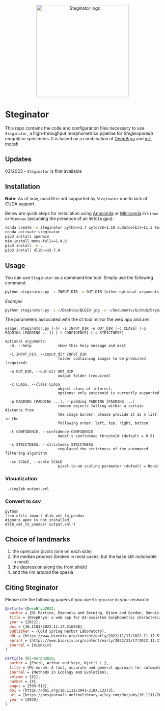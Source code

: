 <p align="center">
<img src="resources/logo.png" alt="Steginator logo" width='300' height='300' >
</p>

# Steginator

This repo contains the code and configuration files necessary to use `Steginator`, a high-throughput morphometrics pipeline for _Steginoporella magnifica_ specimens. It is based on a combination of [DeepBryo](https://github.com/agporto/DeepBryo/) and [ml-morph](https://github.com/agporto/ml-morph)

## Updates

03/2023 - `Steginator` is first available

## Installation

**Note:** As of now, macOS is not supported by `Steginator` due to lack of CUDA support.

Below are quick steps for installation using [Anaconda](https://www.anaconda.com/) or [Miniconda](https://docs.conda.io/en/latest/miniconda.html) in `Linux` or `Windows` (assuming the presence of an `NVIDIA` gpu):

```bash
conda create -n steginator python=3.7 pytorch=1.10 cudatoolkit=11.3 torchvision==0.11 -c pytorch -y
conda activate steginator
pip3 install openmim
mim install mmcv-full==1.4.0
pip3 install -e .
pip3 install dlib>=19.7.0
```

## Usage

You can use `Steginator` as a command line tool. Simply use the following command:

```bash
python steginator.py -i INPUT_DIR -o OUT_DIR [other optional arguments]
```

_Example_
```bash
python steginator.py -i ~/Desktop/BLEED-jpg -o ~/Documents/GitHub/bryozoa/Steginator-magnifica
```

The parameters associated with the cli tool mirror the web app and are:

```console
usage: steginator.py [-h] -i INPUT_DIR -o OUT_DIR [-c CLASS] [-p PADDING [PADDING ...]] [-t CONFIDENCE] [-s STRICTNESS]

optional arguments:
  -h, --help            show this help message and exit

  -i INPUT_DIR, --input_dir INPUT_DIR
                        folder containing images to be predicted (required)

  -o OUT_DIR, --out-dir OUT_DIR
                        output folder (required)

  -c CLASS, --class CLASS
                        object class of interest.
                        options: only autozooid is currently supported

  -p PADDING [PADDING ...], --padding PADDING [PADDING ...]
                        remove objects falling within a certain distance from
                        the image border. please provide it as a list in the
                        following order: left, top, right, bottom

  -t CONFIDENCE, --confidence CONFIDENCE
                        model's confidence threshold (default = 0.5)

  -s STRICTNESS, --strictness STRICTNESS
                        regulated the strictness of the automated filtering algorithm

  -sc SCALE, --scale SCALE
                        pixel-to-um scaling parameter (default = None)
```

### Visualization
``` ./imglab output.xml```

### Convert to csv
```
python
from utils import dlib_xml_to_pandas
#ignore apex is not installed
dlib_xml_to_pandas('output.xml')
```

## Choice of landmarks
1)  the opercular pivots (one on each side)
2)  the median process (broken in most cases, but the base still noticeable in most)
3) the depression along the front shield
4) and the rim around the opesia

## Citing Steginator

Please cite the following papers if you use `Steginator` in your research:

```bibtex
@article {DeepBryo2022,
  author = {Di Martino, Emanuela and Berning, Bjorn and Gordon, Dennis P. and Kuklinski, Piotr and Liow, Lee Hsiang and Ramsfjell, Mali H. and Ribeiro, Henrique L. and Smith, Abigail M. and Taylor, Paul D. and Voje, Kjetil L. and Waeschenbach, Andrea and Porto, Arthur},
  title = {DeepBryo: a web app for AI-assisted morphometric characterization of cheilostome bryozoans},
  year = {2022},
  doi = {10.1101/2022.11.17.516938},
  publisher = {Cold Spring Harbor Laboratory},
  URL = {https://www.biorxiv.org/content/early/2022/11/17/2022.11.17.516938},
  eprint = {https://www.biorxiv.org/content/early/2022/11/17/2022.11.17.516938.full.pdf},
  journal = {bioRxiv}
}

@article {ml-morph2020,
  author = {Porto, Arthur and Voje, Kjetil L.},
  title = {ML-morph: A fast, accurate and general approach for automated detection and landmarking of biological structures in images},
  journal = {Methods in Ecology and Evolution},
  volume = {11},
  number = {4},
  pages = {500-512},
  doi = {https://doi.org/10.1111/2041-210X.13373},
  url = {https://besjournals.onlinelibrary.wiley.com/doi/abs/10.1111/2041-210X.13373},
  year = {2020}
}

```
